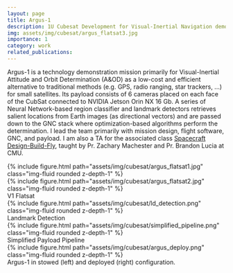 ```yaml
---
layout: page
title: Argus-1
description: 1U Cubesat Development for Visual-Inertial Navigation demonstration
img: assets/img/cubesat/argus_flatsat3.jpg
importance: 1
category: work
related_publications: 
---
```


Argus-1 is a technology demonstration mission primarily for Visual-Inertial Attitude and Orbit Determination (A&OD) as a low-cost and efficient alternative to traditional methods (e.g. GPS, radio ranging, star trackers, ...) for small satellites. Its payload consists of 6 cameras placed on each face of the CubSat connected to NVIDIA Jetson Orin NX 16 Gb. A series of Neural Network-based region classifier and landmark detectors retrieves salient locations from Earth images (as directional vectors) and are passed down to the GNC stack where optimization-based algorithms perform the determination. I lead the team primarily with mission design, flight software, GNC, and payload. I am also a TA for the associated class [Spacecraft Design-Build-Fly](https://github.com/cmu-spacecraft-design-build-fly-2023), taught by Pr. Zachary Machester and Pr. Brandon Lucia at CMU.


<div class="row justify-content-sm-center align-items-center">
    <div class="col-sm-5 mt-3 mt-md-0">
        {% include figure.html path="assets/img/cubesat/argus_flatsat1.jpg" class="img-fluid rounded z-depth-1" %}
    </div>
    <div class="col-sm-7 mt-3 mt-md-0">
        {% include figure.html path="assets/img/cubesat/argus_flatsat2.jpg" class="img-fluid rounded z-depth-1" %}
    </div>
</div>
<div class="caption">
    V1 Flatsat
</div>

<div class="row justify-content-sm-center">
    <div class="col-sm-6 mt-3 mt-md-0">
        {% include figure.html path="assets/img/cubesat/ld_detection.png" class="img-fluid rounded z-depth-1" %}
    </div>
</div>
<div class="caption"> Landmark Detection </div>

<div class="row justify-content-sm-center">
    <div class="col-sm-9 mt-3 mt-md-0">
        {% include figure.html path="assets/img/cubesat/simplified_pipeline.png" class="img-fluid rounded z-depth-1" %}
    </div>
</div>
<div class="caption"> Simplified Payload Pipeline  </div>

<div class="row justify-content-sm-center">
    <div class="col-sm mt-3 mt-md-0"></div>
    <div class="col-sm-6 mt-3 mt-md-0">
        {% include figure.html path="assets/img/cubesat/argus_deploy.png" class="img-fluid rounded z-depth-1" %}
    </div>
    <div class="col-sm mt-3 mt-md-0"></div>
</div>
<div class="caption"> Argus-1 in stowed (left) and deployed (right) configuration. </div>
